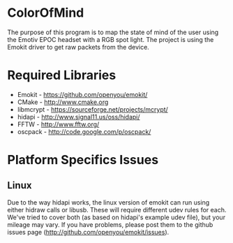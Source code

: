 ColorOfMind 
===========

The purpose of this program is to map the state of mind of the user using the Emotiv EPOC headset with a RGB spot light. The project is using the Emokit driver to get raw packets from the device.


Required Libraries
==================

* Emokit - https://github.com/openyou/emokit/
* CMake - http://www.cmake.org
* libmcrypt - https://sourceforge.net/projects/mcrypt/
* hidapi - http://www.signal11.us/oss/hidapi/
* FFTW - http://www.fftw.org/
* oscpack - http://code.google.com/p/oscpack/

Platform Specifics Issues
=========================

Linux
-----

Due to the way hidapi works, the linux version of emokit can run using
either hidraw calls or libusb. These will require different udev rules
for each. We've tried to cover both (as based on hidapi's example udev
file), but your mileage may vary. If you have problems, please post
them to the github issues page (http://github.com/openyou/emokit/issues).
